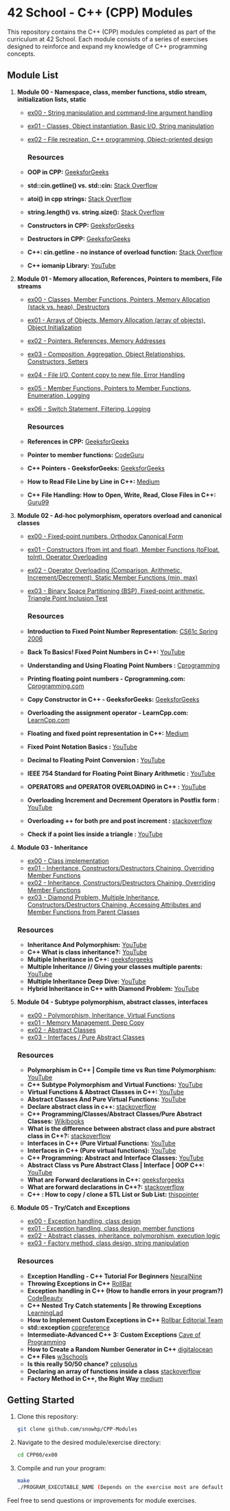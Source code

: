 # 42 School - C++ (CPP) Modules

This repository contains the C++ (CPP) modules completed as part of the curriculum at 42 School. Each module consists of a series of exercises designed to reinforce and expand my knowledge of C++ programming concepts.

## Module List

1. **Module 00 - Namespace, class, member functions, stdio stream, initialization lists, static**

    - [ex00 - String manipulation and command-line argument handling](./CPP00/ex00/)
    - [ex01 - Classes, Object instantiation, Basic I/O, String manipulation](./CPP00/ex01/)
    - [ex02 - File recreation, C++ programming, Object-oriented design](./CPP00/ex02/)
  
      ### Resources
    - **OOP in CPP:** [GeeksforGeeks](https://www.geeksforgeeks.org/object-oriented-programming-in-cpp/)
    - **std::cin.getline() vs. std::cin:** [Stack Overflow](https://stackoverflow.com/questions/4745858/stdcin-getline-vs-stdcin)
    - **atoi() in cpp strings:** [Stack Overflow](https://stackoverflow.com/questions/27640333/how-do-i-use-atoi-function-with-strings-in-c)
    - **string.length() vs. string.size():** [Stack Overflow](https://stackoverflow.com/questions/31628940/which-is-faster-c-string-length-or-size)
    - **Constructors in CPP:** [GeeksforGeeks](https://www.geeksforgeeks.org/constructors-c/)
    - **Destructors in CPP:** [GeeksforGeeks](https://www.geeksforgeeks.org/destructors-c/)
    - **C++: cin.getline - no instance of overload function:** [Stack Overflow](https://stackoverflow.com/questions/36459267/c-cin-getline-no-instance-of-overload-function)
    - **C++ iomanip Library:** [YouTube](https://www.youtube.com/watch?v=JAEKyNfqm0A)

2. **Module 01 - Memory allocation, References, Pointers to members, File streams**

    - [ex00 - Classes, Member Functions, Pointers, Memory Allocation (stack vs. heap), Destructors](./CPP01/ex00/)
    - [ex01 - Arrays of Objects, Memory Allocation (array of objects), Object Initialization](./CPP01/ex01/)
    - [ex02 - Pointers, References, Memory Addresses](./CPP01/ex02/)
    - [ex03 - Composition, Aggregation, Object Relationships, Constructors, Setters](./CPP01/ex03/)
    - [ex04 - File I/O, Content copy to new file, Error Handling](./CPP01/ex04/)
    - [ex05 - Member Functions, Pointers to Member Functions, Enumeration, Logging](./CPP01/ex05/)
    - [ex06 - Switch Statement, Filtering, Logging](./CPP01/ex06/)
  
      ### Resources
    - **References in CPP:** [GeeksforGeeks](https://www.geeksforgeeks.org/references-in-c/)
    - **Pointer to member functions:** [CodeGuru](https://www.codeguru.com/cplusplus/c-tutorial-pointer-to-member-function/)
    - **C++ Pointers - GeeksforGeeks:** [GeeksforGeeks](https://www.geeksforgeeks.org/cpp-pointers/)
    - **How to Read File Line by Line in C++:** [Medium](https://medium.com/@teamcode20233/how-to-read-file-line-by-line-in-c-a1d829f697c0)
    - **C++ File Handling: How to Open, Write, Read, Close Files in C++:** [Guru99](https://www.guru99.com/cpp-file-read-write-open.html)

  
3. **Module 02 - Ad-hoc polymorphism, operators overload and canonical classes**

    - [ex00 - Fixed-point numbers, Orthodox Canonical Form](./CPP02/ex00/)
    - [ex01 - Constructors (from int and float), Member Functions (toFloat, toInt), Operator Overloading](./CPP02/ex01/)
    - [ex02 - Operator Overloading (Comparison, Arithmetic, Increment/Decrement), Static Member Functions (min, max)](./CPP02/ex02/)
    - [ex03 - Binary Space Partitioning (BSP), Fixed-point arithmetic, Triangle Point Inclusion Test](./CPP02/ex03/)

      ### Resources
    - **Introduction to Fixed Point Number Representation:** [CS61c Spring 2006](https://inst.eecs.berkeley.edu//~cs61c/sp06/handout/fixedpt.html)
    - **Back To Basics! Fixed Point Numbers in C++:** [YouTube](https://www.youtube.com/watch?v=ZMsrZvBmQnU)
    - **Understanding and Using Floating Point Numbers :** [Cprogramming](https://www.cprogramming.com/tutorial/floating_point/understanding_floating_point.html)
    - **Printing floating point numbers - Cprogramming.com:** [Cprogramming.com](https://www.cprogramming.com/tutorial/floating_point/understanding_floating_point_printing.html)
    - **Copy Constructor in C++ - GeeksforGeeks:** [GeeksforGeeks](https://www.geeksforgeeks.org/copy-constructor-in-cpp/)
    - **Overloading the assignment operator - LearnCpp.com:** [LearnCpp.com](https://www.learncpp.com/cpp-tutorial/overloading-the-assignment-operator/?utm_content=cmp-true)
    - **Floating and fixed point representation in C++:** [Medium](https://medium.com/@oumaimafisaoui/floating-and-fixed-point-representation-in-c-what-is-going-on-b71af54718a5)
    - **Fixed Point Notation Basics :** [YouTube](https://www.youtube.com/watch?v=CONpWLc-tHA)
    - **Decimal to Floating Point Conversion :** [YouTube](https://www.youtube.com/watch?v=ZrlQpzc61Vc)
    - **IEEE 754 Standard for Floating Point Binary Arithmetic :** [YouTube](https://www.youtube.com/watch?v=RuKkePyo9zk)
    - **OPERATORS and OPERATOR OVERLOADING in C++ :** [YouTube](https://www.youtube.com/watch?v=mS9755gF66w)
    - **Overloading Increment and Decrement Operators in Postfix form :** [YouTube](https://www.youtube.com/watch?v=XJbA1AjW1zw)
    - **Overloading ++ for both pre and post increment  :** [stackoverflow](https://stackoverflow.com/questions/15244094/overloading-for-both-pre-and-post-increment)
    - **Check if a point lies inside a triangle :** [YouTube](https://www.youtube.com/watch?v=qObJQesvZUU)

4. **Module 03 - Inheritance**

    - [ex00 - Class implementation](./CPP03ex00/)
    - [ex01 - Inheritance, Constructors/Destructors Chaining, Overriding Member Functions](./CPP03/ex01/)
    - [ex02 - Inheritance, Constructors/Destructors Chaining, Overriding Member Functions](./CPP03ex02/)
    - [ex03 - Diamond Problem, Multiple Inheritance, Constructors/Destructors Chaining, Accessing Attributes and Member Functions from Parent Classes](./CPP03ex03/)

    ### Resources
    - **Inheritance And Polymorphism:** [YouTube](https://www.youtube.com/watch?v=wrkkAOMp3Sw)
    - **C++ What is class inheritance?:** [YouTube](https://www.youtube.com/watch?v=ptwZfAhI-kk)
    - **Multiple Inheritance in C++:** [geeksforgeeks](https://www.geeksforgeeks.org/multiple-inheritance-in-c/)
    - **Multiple Inheritance // Giving your classes multiple parents:** [YouTube](https://www.youtube.com/watch?v=JSBtx_f3WqM)
    - **Multiple Inheritance Deep Dive:** [YouTube](https://www.youtube.com/watch?v=sswTE0u0r7g)
    - **Hybrid Inheritance in C++ with Diamond Problem:** [YouTube](https://www.youtube.com/watch?v=DiUXoiOLZY0)
    
5. **Module 04 - Subtype polymorphism, abstract classes, interfaces**

    - [ex00 - Polymorphism, Inheritance, Virtual Functions](./CPP04/ex00/)
    - [ex01 - Memory Management, Deep Copy](./CPP04/ex01/)
    - [ex02 - Abstract Classes](./CPP04/ex02/)
    - [ex03 - Interfaces / Pure Abstract Classes](./CPP04/ex03/)

    ### Resources
    - **Polymorphism in C++ | Compile time vs Run time Polymorphism:** [YouTube](https://www.youtube.com/watch?v=uc_Hr10cBBE)
    - **C++ Subtype Polymorphism and Virtual Functions:** [YouTube](https://www.youtube.com/watch?v=avq_ITaqD-k)
    - **Virtual Functions & Abstract Classes in C++:** [YouTube](https://www.youtube.com/watch?v=JU8DbwBvOWE)
    - **Abstract Classes And Pure Virtual Functions:** [YouTube](https://www.youtube.com/watch?v=wE0_F4LpGVc)
    - **Declare abstract class in c++:** [stackoverflow](https://stackoverflow.com/questions/43502488/declare-abstract-class-in-c)
    - **C++ Programming/Classes/Abstract Classes/Pure Abstract Classes:** [Wikibooks](https://en.wikibooks.org/wiki/C++_Programming/Classes/Abstract_Classes/Pure_Abstract_Classes)
    - **What is the difference between abstract class and pure abstract class in C++?:** [stackoverflow](https://stackoverflow.com/questions/15253642/what-is-the-difference-between-abstract-class-and-pure-abstract-class-in-c)
    - **Interfaces in C++ (Pure Virtual Functions:** [YouTube](https://www.youtube.com/watch?v=UWAdd13EfM8)
    - **Interfaces in C++ (Pure virtual functions):** [YouTube](https://www.youtube.com/watch?v=8USgOF7x0hM)
    - **C++ Programming: Abstract and Interface Classes:** [YouTube](https://www.youtube.com/watch?v=GumbgtSUMMo)
    - **Abstract Class vs Pure Abstract Class | Interface | OOP C++:** [YouTube](https://www.youtube.com/watch?v=BkrISFxSn-4)
    - **What are Forward declarations in C++:** [geeksforgeeks](https://www.geeksforgeeks.org/what-are-forward-declarations-in-c/)
    - **What are forward declarations in C++?:** [stackoverflow](https://stackoverflow.com/questions/4757565/what-are-forward-declarations-in-c)
    - **C++ : How to copy / clone a STL List or Sub List:** [thispointer](https://thispointer.com/c-how-to-copy-clone-a-stl-list-or-sub-list/)

6. **Module 05 - Try/Catch and Exceptions**

    - [ex00 - Exception handling, class design](./CPP05/ex00/)
    - [ex01 - Exception handling, class design, member functions](./CPP05/ex01/)
    - [ex02 - Abstract classes, inheritance, polymorphism, execution logic](./CPP05/ex02/)
    - [ex03 - Factory method, class design, string manipulation](./CPP05/ex03/)

    ### Resources
    - **Exception Handling - C++ Tutorial For Beginners** [NeuralNine](https://www.youtube.com/watch?v=5MI2N8yLdMI)
    - **Throwing Exceptions in C++** [RollBar](https://rollbar.com/blog/error-exceptions-in-c/#)
    - **Exception handling in C++ (How to handle errors in your program?)** [CodeBeauty](https://www.youtube.com/watch?v=kjEhqgmEiWY)
    - **C++ Nested Try Catch statements | Re throwing Exceptions** [LearningLad](https://www.youtube.com/watch?v=UcT_sXaJF94)
    - **How to Implement Custom Exceptions in  C++** [Rollbar Editorial Team](https://rollbar.com/blog/cpp-custom-exceptions/#)
    - **std::exception** [cppreference](https://en.cppreference.com/w/cpp/error/exception)
    - **Intermediate-Advanced C++ 3: Custom Exceptions** [Cave of Programming](https://www.youtube.com/watch?v=64HmWAH9Jvg)
    - **How to Create a Random Number Generator in C++** [digitalocean](https://www.digitalocean.com/community/tutorials/random-number-generator-c-plus-plus)
    - **C++ Files** [w3schools](https://www.w3schools.com/cpp/cpp_files.asp)
    - **Is this really 50/50 chance?** [cplusplus](https://cplusplus.com/forum/beginner/48833/)
    - **Declaring an array of functions inside a class** [stackoverflow](https://stackoverflow.com/questions/68666087/declaring-an-array-of-functions-inside-a-class)
    - **Factory Method in C++, the Right Way** [medium](https://medium.com/@antwang/factory-method-in-c-the-right-way-e8c5f015fe39)
    

## Getting Started

1. Clone this repository:

    ```bash
    git clone github.com/snowhp/CPP-Modules
    ```

2. Navigate to the desired module/exercise directory:

    ```bash
    cd CPP00/ex00
    ```

3. Compile and run your program:

    ```bash
    make
    ./PROGRAM_EXECUTABLE_NAME (Depends on the exercise most are default [a.out] or the number of the exercise [ex00])
    ```

Feel free to send questions or improvements for module exercises.
